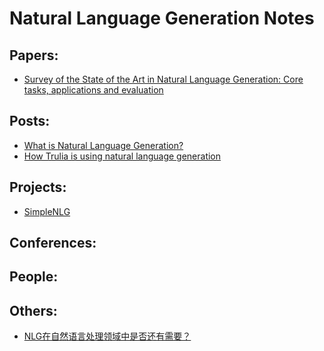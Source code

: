 # Natural Language Generation Notes

## Papers:
- [Survey of the State of the Art in Natural
Language Generation: Core tasks, applications
and evaluation](https://arxiv.org/pdf/1703.09902.pdf)


## Posts:
- [What is Natural Language Generation?](https://narrativescience.com/Resources/Resource-Library/Article-Detail-Page/what-is-natural-language-generation)
- [How Trulia is using natural language generation](https://www.trulia.com/blog/tech/nlg-in-real-estate/)

## Projects:
- [SimpleNLG](https://github.com/simplenlg/simplenlg)


## Conferences:


## People:


## Others:
- [NLG在自然语言处理领域中是否还有需要？](https://www.zhihu.com/question/52908831)
